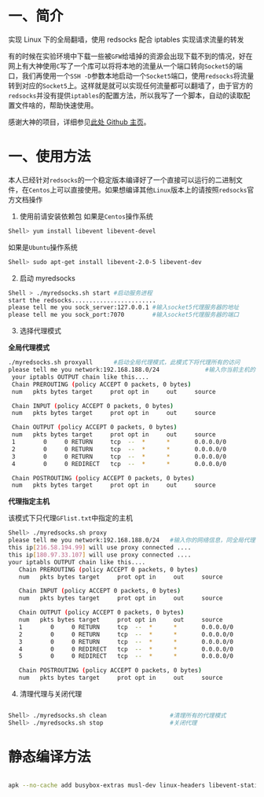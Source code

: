 # 一、简介

实现 Linux 下的全局翻墙，使用 redsocks 配合 iptables 实现请求流量的转发

有的时候在实验环境中下载一些被`GFW`给墙掉的资源会出现下载不到的情况，好在网上有大神使用`C`写了一个库可以将将本地的流量从一个端口转向`Socket5`的端口，我们再使用一个`SSH -D`参数本地启动一个`Socket5`端口，使用`redsocks`将流量转到对应的`Socket5`上。这样就是就可以实现任何流量都可以翻墙了，由于官方的`redsocks`并没有提供`iptables`的配置方法，所以我写了一个脚本，自动的读取配置文件啥的，帮助快速使用。

感谢大神的项目，详细参见[此处 Github 主页](https://github.com/darkk/redsocks)。

# 一、使用方法

本人已经针对`redsocks`的一个稳定版本编译好了一个直接可以运行的二进制文件，在`Centos`上可以直接使用。如果想编译其他`Linux`版本上的请按照`redsocks`官方文档操作

1. 使用前请安装依赖包
   如果是`Centos`操作系统

```bash
Shell> yum install libevent libevent-devel
```

如果是`Ubuntu`操作系统

```bash
Shell> sudo apt-get install libevent-2.0-5 libevent-dev

```

2. 启动 myredsocks

```bash
Shell > ./myredsocks.sh start #启动服务进程
start the redsocks........................
please tell me you sock_server:127.0.0.1 #输入socket5代理服务器的地址
please tell me you sock_port:7070        #输入socket5代理服务器的端口
```

3. 选择代理模式

**全局代理模式**

```bash
./myredsocks.sh proxyall      #启动全局代理模式，此模式下将代理所有的访问
please tell me you network:192.168.188.0/24             #输入你当前主机的网络信息，因为该网段的机器是不需要翻墙访问的
 your iptabls OUTPUT chain like this....
 Chain PREROUTING (policy ACCEPT 0 packets, 0 bytes)
 num   pkts bytes target     prot opt in     out     source               destination

 Chain INPUT (policy ACCEPT 0 packets, 0 bytes)
 num   pkts bytes target     prot opt in     out     source               destination

 Chain OUTPUT (policy ACCEPT 0 packets, 0 bytes)
 num   pkts bytes target     prot opt in     out     source               destination
 1        0     0 RETURN     tcp  --  *      *       0.0.0.0/0            192.168.188.0/24
 2        0     0 RETURN     tcp  --  *      *       0.0.0.0/0            127.0.0.1
 3        0     0 RETURN     tcp  --  *      *       0.0.0.0/0            127.0.0.1
 4        0     0 REDIRECT   tcp  --  *      *       0.0.0.0/0            0.0.0.0/0            redir ports 12345

 Chain POSTROUTING (policy ACCEPT 0 packets, 0 bytes)
 num   pkts bytes target     prot opt in     out     source               destination
```

**代理指定主机**

该模式下只代理`GFlist.txt`中指定的主机

```bash
Shell> ./myredsocks.sh proxy
please tell me you network:192.168.188.0/24   #输入你的网络信息，同全局代理模式一样，同网段的机器不要翻墙
this ip[216.58.194.99] will use proxy connected ....
this ip[180.97.33.107] will use proxy connected ....
your iptabls OUTPUT chain like this....
   Chain PREROUTING (policy ACCEPT 0 packets, 0 bytes)
   num   pkts bytes target     prot opt in     out     source               destination

   Chain INPUT (policy ACCEPT 0 packets, 0 bytes)
   num   pkts bytes target     prot opt in     out     source               destination

   Chain OUTPUT (policy ACCEPT 0 packets, 0 bytes)
   num   pkts bytes target     prot opt in     out     source               destination
   1        0     0 RETURN     tcp  --  *      *       0.0.0.0/0            192.168.188.0/24
   2        0     0 RETURN     tcp  --  *      *       0.0.0.0/0            127.0.0.1
   3        0     0 RETURN     tcp  --  *      *       0.0.0.0/0            127.0.0.1
   4        0     0 REDIRECT   tcp  --  *      *       0.0.0.0/0            216.58.194.99        redir ports 12345
   5        0     0 REDIRECT   tcp  --  *      *       0.0.0.0/0            180.97.33.107        redir ports 12345

   Chain POSTROUTING (policy ACCEPT 0 packets, 0 bytes)
   num   pkts bytes target     prot opt in     out     source               destination

```

4. 清理代理与关闭代理

```bash

Shell> ./myredsocks.sh clean                  #清理所有的代理模式
Shell> ./myredsocks.sh stop                   #关闭代理


```

# 静态编译方法

```bash

apk --no-cache add busybox-extras musl-dev linux-headers libevent-static libevent-dev musl-dev gcc make vim bash

```
